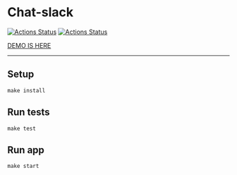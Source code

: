 # Chat-slack

[![Actions Status](https://github.com/sunn-shinne/frontend-project-lvl4/workflows/hexlet-check/badge.svg)](https://github.com/sunn-shinne/frontend-project-lvl4/actions)
[![Actions Status](https://github.com/sunn-shinne/frontend-project-lvl4/workflows/test-and-lint/badge.svg)](https://github.com/sunn-shinne/frontend-project-lvl4/actions)
<!-- [![Maintainability](https://api.codeclimate.com/v1/badges/6b21521062af67743539/maintainability)](https://codeclimate.com/github/sunn-shinne/frontend-project-lvl4/maintainability)
[![Test Coverage](https://api.codeclimate.com/v1/badges/6b21521062af67743539/test_coverage)](https://codeclimate.com/github/sunn-shinne/frontend-project-lvl4/test_coverage) -->

[DEMO IS HERE](https://quiet-brook-64157.herokuapp.com/)

***  

## Setup
```
make install
```

## Run tests
```
make test
```

## Run app
```
make start
```
